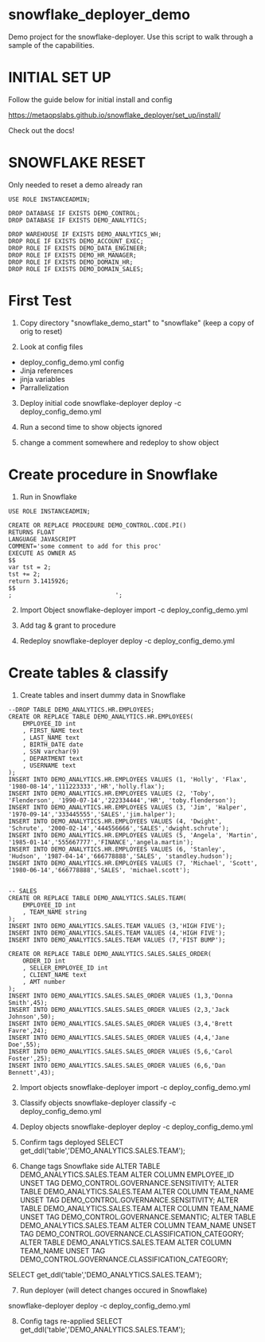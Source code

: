 # snowflake_deployer_demo

Demo project for the snowflake-deployer.  Use this script to walk through a sample of the capabilities.


# INITIAL SET UP

Follow the guide below for initial install and config

https://metaopslabs.github.io/snowflake_deployer/set_up/install/

Check out the docs!


# SNOWFLAKE RESET

Only needed to reset a demo already ran

```
USE ROLE INSTANCEADMIN;

DROP DATABASE IF EXISTS DEMO_CONTROL;
DROP DATABASE IF EXISTS DEMO_ANALYTICS;

DROP WAREHOUSE IF EXISTS DEMO_ANALYTICS_WH;
DROP ROLE IF EXISTS DEMO_ACCOUNT_EXEC;
DROP ROLE IF EXISTS DEMO_DATA_ENGINEER;
DROP ROLE IF EXISTS DEMO_HR_MANAGER;
DROP ROLE IF EXISTS DEMO_DOMAIN_HR;
DROP ROLE IF EXISTS DEMO_DOMAIN_SALES;
```


# First Test

1. Copy directory "snowflake_demo_start" to "snowflake" (keep a copy of orig to reset)

2. Look at config files
- deploy_config_demo.yml config
- Jinja references
- jinja variables
- Parrallelization

3. Deploy initial code
snowflake-deployer deploy -c deploy_config_demo.yml

4. Run a second time to show objects ignored 

5. change a comment somewhere and redeploy to show object 


# Create procedure in Snowflake

1. Run in Snowflake

```
USE ROLE INSTANCEADMIN;

CREATE OR REPLACE PROCEDURE DEMO_CONTROL.CODE.PI() 
RETURNS FLOAT 
LANGUAGE JAVASCRIPT 
COMMENT='some comment to add for this proc' 
EXECUTE AS OWNER AS 
$$
var tst = 2; 
tst += 2; 
return 3.1415926;
$$
;                             ';
```

2. Import Object
snowflake-deployer import -c deploy_config_demo.yml

3. Add tag & grant to procedure

4. Redeploy
snowflake-deployer deploy -c deploy_config_demo.yml



# Create tables & classify

1. Create tables and insert dummy data in Snowflake 

```
--DROP TABLE DEMO_ANALYTICS.HR.EMPLOYEES;
CREATE OR REPLACE TABLE DEMO_ANALYTICS.HR.EMPLOYEES(
    EMPLOYEE_ID int
    , FIRST_NAME text 
    , LAST_NAME text 
    , BIRTH_DATE date 
    , SSN varchar(9) 
    , DEPARTMENT text
    , USERNAME text 
);
INSERT INTO DEMO_ANALYTICS.HR.EMPLOYEES VALUES (1, 'Holly', 'Flax', '1980-08-14','111223333','HR','holly.flax');
INSERT INTO DEMO_ANALYTICS.HR.EMPLOYEES VALUES (2, 'Toby', 'Flenderson', '1990-07-14','222334444','HR', 'toby.flenderson');
INSERT INTO DEMO_ANALYTICS.HR.EMPLOYEES VALUES (3, 'Jim', 'Halper', '1970-09-14','333445555','SALES','jim.halper');
INSERT INTO DEMO_ANALYTICS.HR.EMPLOYEES VALUES (4, 'Dwight', 'Schrute', '2000-02-14','444556666','SALES','dwight.schrute');
INSERT INTO DEMO_ANALYTICS.HR.EMPLOYEES VALUES (5, 'Angela', 'Martin', '1985-01-14','555667777','FINANCE','angela.martin');
INSERT INTO DEMO_ANALYTICS.HR.EMPLOYEES VALUES (6, 'Stanley', 'Hudson', '1987-04-14','666778888','SALES', 'standley.hudson');
INSERT INTO DEMO_ANALYTICS.HR.EMPLOYEES VALUES (7, 'Michael', 'Scott', '1980-06-14','666778888','SALES', 'michael.scott');


-- SALES 
CREATE OR REPLACE TABLE DEMO_ANALYTICS.SALES.TEAM(
    EMPLOYEE_ID int
    , TEAM_NAME string
);
INSERT INTO DEMO_ANALYTICS.SALES.TEAM VALUES (3,'HIGH FIVE');
INSERT INTO DEMO_ANALYTICS.SALES.TEAM VALUES (4,'HIGH FIVE');
INSERT INTO DEMO_ANALYTICS.SALES.TEAM VALUES (7,'FIST BUMP');

CREATE OR REPLACE TABLE DEMO_ANALYTICS.SALES.SALES_ORDER(
    ORDER_ID int
    , SELLER_EMPLOYEE_ID int
    , CLIENT_NAME text 
    , AMT number
);
INSERT INTO DEMO_ANALYTICS.SALES.SALES_ORDER VALUES (1,3,'Donna Smith',45);
INSERT INTO DEMO_ANALYTICS.SALES.SALES_ORDER VALUES (2,3,'Jack Johnson',50);
INSERT INTO DEMO_ANALYTICS.SALES.SALES_ORDER VALUES (3,4,'Brett Favre',24);
INSERT INTO DEMO_ANALYTICS.SALES.SALES_ORDER VALUES (4,4,'Jane Doe',55);
INSERT INTO DEMO_ANALYTICS.SALES.SALES_ORDER VALUES (5,6,'Carol Foster',25);
INSERT INTO DEMO_ANALYTICS.SALES.SALES_ORDER VALUES (6,6,'Dan Bennett',43);
```

2. Import objects
snowflake-deployer import -c deploy_config_demo.yml

3. Classify objects
snowflake-deployer classify -c deploy_config_demo.yml

4. Deploy objects
snowflake-deployer deploy -c deploy_config_demo.yml

5. Confirm tags deployed
SELECT get_ddl('table','DEMO_ANALYTICS.SALES.TEAM');

6. Change tags Snowflake side
ALTER TABLE DEMO_ANALYTICS.SALES.TEAM ALTER COLUMN EMPLOYEE_ID UNSET TAG DEMO_CONTROL.GOVERNANCE.SENSITIVITY;
ALTER TABLE DEMO_ANALYTICS.SALES.TEAM ALTER COLUMN TEAM_NAME UNSET TAG DEMO_CONTROL.GOVERNANCE.SENSITIVITY;
ALTER TABLE DEMO_ANALYTICS.SALES.TEAM ALTER COLUMN TEAM_NAME UNSET TAG DEMO_CONTROL.GOVERNANCE.SEMANTIC;
ALTER TABLE DEMO_ANALYTICS.SALES.TEAM ALTER COLUMN TEAM_NAME UNSET TAG DEMO_CONTROL.GOVERNANCE.CLASSIFICATION_CATEGORY;
ALTER TABLE DEMO_ANALYTICS.SALES.TEAM ALTER COLUMN TEAM_NAME UNSET TAG DEMO_CONTROL.GOVERNANCE.CLASSIFICATION_CATEGORY;

SELECT get_ddl('table','DEMO_ANALYTICS.SALES.TEAM');

7. Run deployer (will detect changes occured in Snowflake)

snowflake-deployer deploy -c deploy_config_demo.yml

8. Config tags re-applied
SELECT get_ddl('table','DEMO_ANALYTICS.SALES.TEAM');
